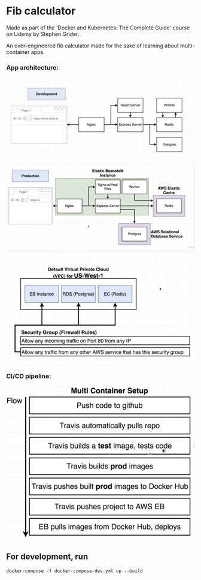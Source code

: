 # Fib calculator

Made as part of the 'Docker and Kubernetes: The Complete Guide' course on Udemy by Stephen Grider.

An over-engineered fib calculator made for the sake of learning about
multi-container apps.

### App architecture:

![dev app arch](./dev_app_arch.png)

![prod app arch](./prod_app_arch.png)

![vpc setup](./vpc_setup.png)

### CI/CD pipeline:

![setup](./setup.png)

## For development, run
    docker-compose -f docker-compose-dev.yml up --build